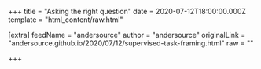 
+++
title = "Asking the right question"
date = 2020-07-12T18:00:00.000Z
template = "html_content/raw.html"

[extra]
feedName = "andersource"
author = "andersource"
originalLink = "andersource.github.io/2020/07/12/supervised-task-framing.html"
raw = ""

+++

